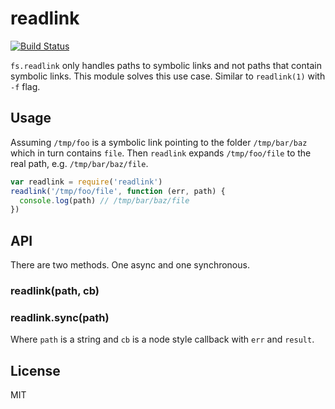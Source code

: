 # readlink

[![Build Status](https://travis-ci.org/ralphtheninja/readlink.svg)](https://travis-ci.org/ralphtheninja/readlink)

`fs.readlink` only handles paths to symbolic links and not paths that contain symbolic links. This module solves this use case. Similar to `readlink(1)` with `-f` flag.

## Usage

Assuming `/tmp/foo` is a symbolic link pointing to the folder `/tmp/bar/baz` which in turn contains `file`. Then `readlink` expands `/tmp/foo/file` to the real path, e.g. `/tmp/bar/baz/file`.

```js
var readlink = require('readlink')
readlink('/tmp/foo/file', function (err, path) {
  console.log(path) // /tmp/bar/baz/file
})

```

## API

There are two methods. One async and one synchronous.

### readlink(path, cb)

### readlink.sync(path)

Where `path` is a string and `cb` is a node style callback with `err` and `result`.

## License
MIT